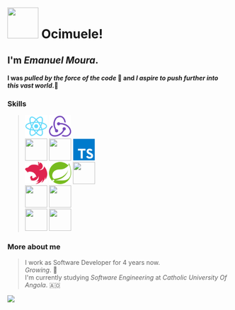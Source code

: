 # <img src="https://media.giphy.com/media/zJ3V6Ot51H8Y0/giphy.gif" height="70" width="70"> Ocimuele! 
## I'm *Emanuel Moura*. 
#### I was *pulled by the force of the code* 🥺 and *I aspire to push further into this vast world*.🥺

### Skills
> <img src="https://github.com/devicons/devicon/blob/master/icons/react/react-original.svg" width="50" height="50"> <img src="https://github.com/devicons/devicon/blob/master/icons/redux/redux-original.svg" width="50" height="50"> <br>
> <img src="https://cdn.jsdelivr.net/gh/devicons/devicon/icons/java/java-original-wordmark.svg" width="50" height="50"> <img src="https://cdn.jsdelivr.net/gh/devicons/devicon/icons/javascript/javascript-original.svg" width="50" height="50"> <img src="https://raw.githubusercontent.com/devicons/devicon/6910f0503efdd315c8f9b858234310c06e04d9c0/icons/typescript/typescript-original.svg" width="50" height="50"> <br>
> <img src="https://raw.githubusercontent.com/devicons/devicon/6910f0503efdd315c8f9b858234310c06e04d9c0/icons/nestjs/nestjs-original.svg" width="50" height="50"> <img src="https://github.com/devicons/devicon/blob/v2.16.0/icons/spring/spring-original.svg" width="50" height="50"> <img src="https://www.svgrepo.com/show/303360/nodejs-logo.svg" width="50" height="50"> <br>
> <img src="https://cdn.jsdelivr.net/gh/devicons/devicon/icons/postgresql/postgresql-original-wordmark.svg" width="50" height="50">   <img src="https://cdn.jsdelivr.net/gh/devicons/devicon/icons/bash/bash-original.svg" width="50" height="50"> <br>
> <img src="https://cdn.jsdelivr.net/gh/devicons/devicon/icons/npm/npm-original-wordmark.svg" width="50" height="50">  <img src="https://cdn.jsdelivr.net/gh/devicons/devicon/icons/git/git-original.svg" width="50" height="50">


### More about me
> I work as Software Developer for 4 years now. <br>
> *Growing*. 🌱 <br>
> I'm currently studying *Software Engineering* at *Catholic University Of Angola*. 🇦🇴


<img src="https://rapidapi.com/blog/wp-content/uploads/2018/06/giphy1.gif">
